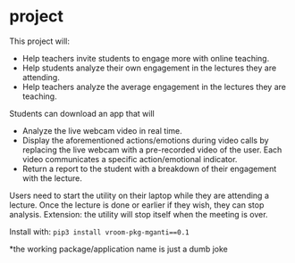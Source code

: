 # project
This project will:
- Help teachers invite students to engage more with online teaching.
- Help students analyze their own engagement in the lectures they are attending.
- Help teachers analyze the average engagement in the lectures they are teaching.


Students can download an app that will
- Analyze the live webcam video in real time.
- Display the aforementioned actions/emotions during video calls by replacing the live webcam with a pre-recorded video of the user. Each video communicates a specific action/emotional indicator. 
- Return a report to the student with a breakdown of their engagement with the lecture.

Users need to start the utility on their laptop while they are attending a lecture. Once the lecture is done or earlier if they wish, they can stop analysis. 
Extension: the utility will stop itself when the meeting is over.


Install with:
`pip3 install vroom-pkg-mganti==0.1`

*the working package/application name is just a dumb joke
